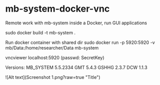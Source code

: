 # mb-system-docker-vnc
Remote work with mb-system inside a Docker, run GUI applications

sudo docker build -t mb-system .

Run docker container with shared dir
sudo docker run -p 5920:5920 -v mb/Data:/home/researcher/Data mb-system

vncviewer localhost:5920
(passwd: SecretKey)

Versions:
MB_SYSTEM 5.5.2334
GMT 5.4.3
GSHHG 2.3.7
DCW 1.1.3

![Alt text](Screenshot 1.png?raw=true "Title")
